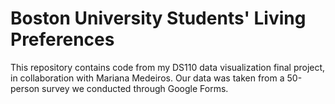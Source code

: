 # Boston University Students' Living Preferences

This repository contains code from my DS110 data visualization final project, in collaboration with Mariana Medeiros. Our data was taken from a 50-person survey we conducted through Google Forms.
